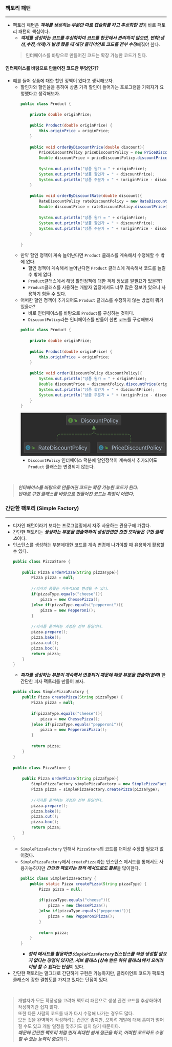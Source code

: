 
### 팩토리 패턴
---

- 팩토리 패턴은 ***객체를 생성하는 부분만 따로 캡슐화를 하고 추상화한 것***이 바로 팩토리 패턴의 핵심이다.
  - ***객체를 생성하는 코드를 추상화하여 코드를 한곳에서 관리하지 않으면, 변화(생성,수정,삭제)가 발생 했을 때 해당 클라이언트 코드를 전부 수정***해줘야 한다.
  > 인터페이스를 바탕으로 만들어진 코드는 확장 가능한 코드가 된다.

#### 인터페이스를 바탕으로 만들어진 코드란 무엇인가?
- 예를 들어 상품에 대한 할인 정책이 있다고 생각해보자.
  - 할인가와 할인율을 통하여 상품 가격 할인이 들어가는 포로그램을 기획자가 요청했다고 생각해보자.
    ```java
    public class Product {

        private double originPrice;

        public Product(double originPrice) {
            this.originPrice = originPrice;
        }

        public void orderByDiscountPrice(double discount){
            PriceDiscountPolicy priceDiscountPolicy = new PriceDiscountPolicy(discount);
            Double discountPrice = priceDiscountPolicy.discountPrice(originPrice);

            System.out.println("상품 원가 = " + originPrice);
            System.out.println("상품 할인가 = " + discountPrice);
            System.out.println("상품 주문가 = " + (originPrice - discountPrice));
        }

        public void orderByDiscountRate(double discount){
            RateDiscountPolicy rateDiscountPolicy = new RateDiscountPolicy(discount);
            Double discountPrice = rateDiscountPolicy.discountPrice(originPrice);

            System.out.println("상품 원가 = " + originPrice);
            System.out.println("상품 할인가 = " + discountPrice);
            System.out.println("상품 주문가 = " + (originPrice - discountPrice));
        }

    }
    ```
  - 만약 할인 정책이 계속 늘어난다면 `Product` 클래스를 계속해서 수정해할 수 밖에 없다.
    - 할인 정책이 계속해서 늘어난다면 `Product` 클래스에 계속해서 코드를 늘릴수 밖에 없다.
    - `Product`클래스에서 해당 할인정책에 대한 객체 정보를 알필요가 있을까?
    - `Product`클래스를 사용하는 개발자 입장에서도 너무 많은 정보가 있으니 사용하기 힘들 수 있다.
  - 어떠한 할인 정책이 추가되어도 `Product` 클래스를 수정하지 않는 방법이 뭐가 있을까?
    - 바로 인터페이스를 바탕으로 `Product`를 구성하는 것이다.
    - `DiscountPolicy`라는 인터페이스를 만들어 한번 코드를 구성해보자
    ```java
    public class Product {

        private double originPrice;

        public Product(double originPrice) {
            this.originPrice = originPrice;
        }

        public void order(DiscountPolicy discountPolicy){
            System.out.println("상품 원가 = " + originPrice);
            Double discountPrice = discountPolicy.discountPrice(originPrice);
            System.out.println("상품 할인가 = " + discountPrice);
            System.out.println("상품 주문가 = " + (originPrice - discountPrice));
        }
    }
    ```
    ![](./img/discount_policy.png)
    - `DiscountPolicy` 인터페이스 덕분에 할인정책이 계속해서 추가되어도 `Product` 클래스는 변경되지 않는다.

<br/>

> ***인터페이스를 바탕으로 만들어진 코드는 확장 가능한 코드가 된다.***<br/>
> ***반대로 구현 클래스를 바탕으로 만들어진 코드는 확장이 어렵다.***


### 간단한 팩토리 (Simple Factory)
---

- 디자인 패턴이라기 보다는 프로그램밍에서 자주 사용하는 관용구에 가깝다.
- 간단한 팩토리는 ***생성하는 부분을 캡슐화하여 생성관련한 것만 모아놓은 구현 클래스***이다.
- 인스턴스를 생성하는 부분에대한 코드를 계속 변경해 나가야할 때 유용하게 활용할 수 있다.
    ```java
    public class PizzaStore {

        public Pizza orderPizza(String pizzaType){
            Pizza pizza = null;

            //피자의 종류는 지속적으로 변경될 수 있다.
            if(pizzaType.equals("cheese")){
                pizza = new ChessePizza();
            }else if(pizzaType.equals("pepperoni")){
                pizza = new Pepperoni();
            }

            //피자를 준비하는 과정은 전부 동일하다.
            pizza.prepare();
            pizza.bake();
            pizza.cut();
            pizza.box();
            return pizza;
        }
    }
    ```
    - ***피자를 생성하는 부분이 계속해서 변경되기 때문에 해당 부분을 캡슐화(분리)*** 한 간단한 피자 팩토리를 만들어 보자.
    ```java
    public class SimplePizzaFactory {
        public Pizza createPizza(String pizzaType) {
            Pizza pizza = null;
            
            if(pizzaType.equals("cheese")){
                pizza = new ChessePizza();
            }else if(pizzaType.equals("pepperoni")){
                pizza = new PepperoniPizza();
            }

            return pizza;
        }
    }

    public class PizzaStore {

        public Pizza orderPizza(String pizzaType){
            SimplePizzaFactory simplePizzaFactory = new SimplePizzaFactory();
            Pizza pizza = simplePizzaFactory.createPizza(pizzaType);

            //피자를 준비하는 과정은 전부 동일하다.
            pizza.prepare();
            pizza.bake();
            pizza.cut();
            pizza.box();
            return pizza;
        }
    }        
    ```
    - `SimplePizzaFactory` 인해서 `PizzaStore`의 코드를 더이상 수정할 필요가 없어졌다.
    - `SimplePizzaFactory`에서 `createPizza`라는 인스턴스 메서드를 통해서도 사용가능하지만 ***간단한 팩토리는 정적 메서드로도 활용***을 많이한다.
        ```java
        public class SimplePizzaFactory {
            public static Pizza createPizza(String pizzaType) {
                Pizza pizza = null;
                
                if(pizzaType.equals("cheese")){
                    pizza = new ChessePizza();
                }else if(pizzaType.equals("pepperoni")){
                    pizza = new PepperoniPizza();
                }

                return pizza;
            }
        }
        ```
        - ***정적 메서드를 활용하면 `SimplePizzaFactory`인스턴스를 직접 생성할 필요가 없다는 장점이 있지만, 서브 클래스 (상속 받은 하위 클래스)에서 오버라이딩 할 수 없다는 단점***이 있다. 
- 간단한 팩토리는 말그대로 간단하게 구현은 가능하지만, 클라이언트 코드가 팩토리 클래스에 강한 결합도를 가지고 있다는 단점이 있다.

<br/>

> 개발자가 모든 확장성을 고려해 팩토리 패턴으로 생성 관련 코드를 추상화하여 작성하기란 쉽지 않다. <br/>
> 또한 다른 사람의 코드를 내가 다시 수정해 나가는 경우도 많다. <br/>
> 모든 것을 완벽하게 작성하려는 습관은 좋지만, 오히려 개발에 대해 흥미가 떨어질 수도 있고 개발 일정을 맞추기도 쉽지 않기 때문이다.<br/>
> ***때문에 간단한 팩토리 처럼 먼저 최대한 쉽게 접근을 하고, 어떠한 코드라도 수정할 수 있는 능력이 중요***하다.



